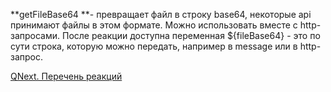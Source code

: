 
**getFileBase64 **- превращает файл в строку base64, некоторые api принимают файлы в этом формате. Можно использовать вместе с http-запросами. После реакции доступна переменная ${fileBase64} - это по сути строка, которую можно передать, например в message или в http-запрос.



[QNext. Перечень реакций](/ph/QNext-admin-reaction-about-05-01)